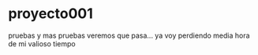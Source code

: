 # proyecto001
pruebas y mas pruebas
veremos que pasa... ya voy perdiendo media hora de mi valioso tiempo
